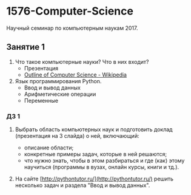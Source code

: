 # 1576-Computer-Science

Научный семинар по компьютерным наукам 2017.

## Занятие 1

1. Что такое компьютерные науки? Что в них входит?
   - Презентация
   - [Outline of Computer Science - Wikipedia](https://en.wikipedia.org/wiki/Outline_of_computer_science)
2. Язык программирования Python.
   - Ввод и вывод данных
   - Арифметические операции
   - Переменные
   
### ДЗ 1

1. Выбрать область компьютерных наук и подготовить доклад (презентация на 3 слайда) о ней, включающий:
   - описание области;
   - конкретные примеры задач, которые в ней решаются;
   - что нужно знать, чтобы в этом разбираться и где (как) этому научиться (программы в вузах, онлайн курсы, книги и тд.).
   
2. На сайте [http://pythontutor.ru/](http://pythontutor.ru/) решить несколько задач и раздела "Ввод и вывод данных".
